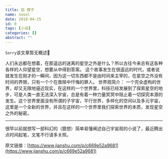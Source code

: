 ```yaml
---
title: 启 楔子
name: novel
date: 2018-04-25
id: 0
tags: [小说]
categories: []
abstract: ""
---
```

<code>Sorry</code>该文章暂无概述💊
<!--more-->


​	人们永远都在想着，在那遥远的迷离的星空之外是什么？所以古往今来总有这各种各样的人仰望星空，想要从中得到答案。 这个故事发生在很遥远的时代，或者说就发生在刚才的一瞬间，因为这一切东西都不是由时间来主宰的，在星空之外没有时间的界限，只有一个个在救赎中忏悔的罪人。 世界观简介： 一个完全虚构的世界，却又无限地逼近现实，在这样的一个世界里，科技已经发展到了探索星空的地步，可是人类一直无法深入宇宙，总是有着一种力量冥冥中阻止着一切探究本源的发生。这个世界里面没有所谓的子宇宙，平行世界，多样化的空间以及多元宇宙，这里是一个全新的世界，并且在这样的一个世界里我们探索世界的本质，发现星空之外的秘密。

* * *

很早以前就想写一部科幻的（臆想）简单易懂阐述自己宇宙观的小说了，最近腾出点时间起笔，文笔不行请多关照。 

原文链接：[https://www.jianshu.com/p/c669e52a9681](https://www.jianshu.com/p/c669e52a9681)